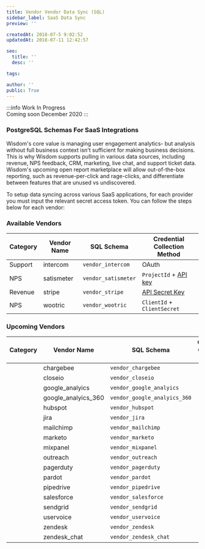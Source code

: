 ```yaml
---
title: Vendor Vendor Data Sync (SQL)
sidebar_label: SaaS Data Sync
preview: ''

createdAt: 2018-07-5 9:02:52
updatedAt: 2018-07-11 12:42:57

seo:
  title: ''
  desc: ''

tags:

author: ''
public: True
---
```



:::info Work In Progress
<br/>
Coming soon December 2020
:::




### PostgreSQL Schemas For SaaS Integrations
Wisdom's core value is managing user engagement analytics- but analysis without full business context isn't sufficient for making business decisions. This is why Wisdom supports pulling in various data sources, including revenue, NPS feedback, CRM, marketing, live chat, and support ticket data. Wisdom's upcoming open report marketplace will allow out-of-the-box reporting, such as revenue-per-click and rage-clicks, and differentiate between features that are unused vs undiscovered.

To setup data syncing across various SaaS applications, for each provider you must input the relevant secret access token. You can follow the steps below for each vendor:

### Available Vendors
| Category | Vendor Name         | SQL Schema                    | Credential Collection Method
|----------|---------------------|-------------------------------|--|
| Support  | intercom            | `vendor_intercom`             | OAuth |
| NPS      | satismeter          | `vendor_satismeter`           | `ProjectId` + [API key](https://help.satismeter.com/en/articles/87961-export-responses-api) |
| Revenue  | stripe              | `vendor_stripe`               | [API Secret Key](https://dashboard.stripe.com/apikeys) |
| NPS      | wootric             | `vendor_wootric`              | `ClientId` + `ClientSecret` |


### Upcoming Vendors

| Category | Vendor Name         | SQL Schema                    | Credential Collection Method
|----------|---------------------|-------------------------------|--|
|          | chargebee           | `vendor_chargebee`            |  |
|          | closeio             | `vendor_closeio`              |  |
|          | google_analyics     | `vendor_google_analyics`      |  |
|          | google_analyics_360 | `vendor_google_analyics_360`  |  |
|          | hubspot             | `vendor_hubspot`              |  |
|          | jira                | `vendor_jira`                 |  |
|          | mailchimp           | `vendor_mailchimp`            |  |
|          | marketo             | `vendor_marketo`              |  |
|          | mixpanel            | `vendor_mixpanel`             |  |
|          | outreach            | `vendor_outreach`             |  |
|          | pagerduty           | `vendor_pagerduty`            |  |
|          | pardot              | `vendor_pardot`               |  |
|          | pipedrive           | `vendor_pipedrive`            |  |
|          | salesforce          | `vendor_salesforce`           |  |
|          | sendgrid            | `vendor_sendgrid`             |  |
|          | uservoice           | `vendor_uservoice`            |  |
|          | zendesk             | `vendor_zendesk`              |  |
|          | zendesk_chat        | `vendor_zendesk_chat`         |  |

